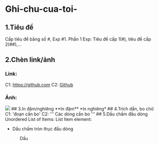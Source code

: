 # Ghi-chu-cua-toi-
## 1.Tiêu đề
Cấp tiêu đề bằng số #, Exp #1. Phần 1
Exp: Tiêu đề cấp 1(#), tiêu đề cấp 2(##),...
## 2.Chèn link/ảnh 
### Link:
C1: https://github.com
C2: [Github](https://github.com)
### Ảnh: 
<img src="link anh"/>
## 3.In đậm/nghiêng
**In đậm**
*In nghiêng*
## 4.Trích dẫn, bo chữ 
C1: 'đoạn cần bo'
C2: 
'''
Các dòng cần bo
'''
## 5.Dấu chấm đầu dòng
Unordered List of Items: 
List Item element: 
<ul>
<li>Dấu chấm tròn thục đầu dòng</li>
<ol>Dấu</ol>
</ul>
